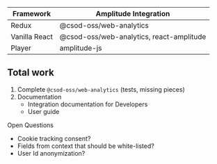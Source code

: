 
| Framework | Amplitude Integration |
| --------- | --------------------- |
| Redux | @csod-oss/web-analytics |
| Vanilla React | @csod-oss/web-analytics, react-amplitude |
| Player | amplitude-js |

## Total work
1. Complete `@csod-oss/web-analytics` (tests, missing pieces)
2. Documentation
   - Integration documentation for Developers
   - User guide


Open Questions
- Cookie tracking consent?
- Fields from context that should be white-listed?
- User Id anonymization?